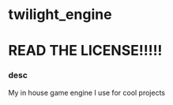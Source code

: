 # twilight_engine

# READ THE LICENSE!!!!!

### desc
My in house game engine I use for cool projects
